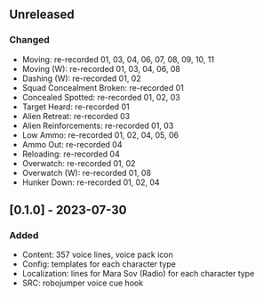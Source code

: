 ## Unreleased

### Changed

- Moving: re-recorded 01, 03, 04, 06, 07, 08, 09, 10, 11
- Moving (W): re-recorded 01, 03, 04, 06, 08
- Dashing (W): re-recorded 01, 02
- Squad Concealment Broken: re-recorded 01
- Concealed Spotted: re-recorded 01, 02, 03
- Target Heard: re-recorded 01
- Alien Retreat: re-recorded 03
- Alien Reinforcements: re-recorded 01, 03
- Low Ammo: re-recorded 01, 02, 04, 05, 06
- Ammo Out: re-recorded 04
- Reloading: re-recorded 04
- Overwatch: re-recorded 01, 02
- Overwatch (W): re-recorded 01, 08
- Hunker Down: re-recorded 01, 02, 04

## [0.1.0] - 2023-07-30

### Added

- Content: 357 voice lines, voice pack icon
- Config: templates for each character type
- Localization: lines for Mara Sov (Radio) for each character type
- SRC: robojumper voice cue hook
